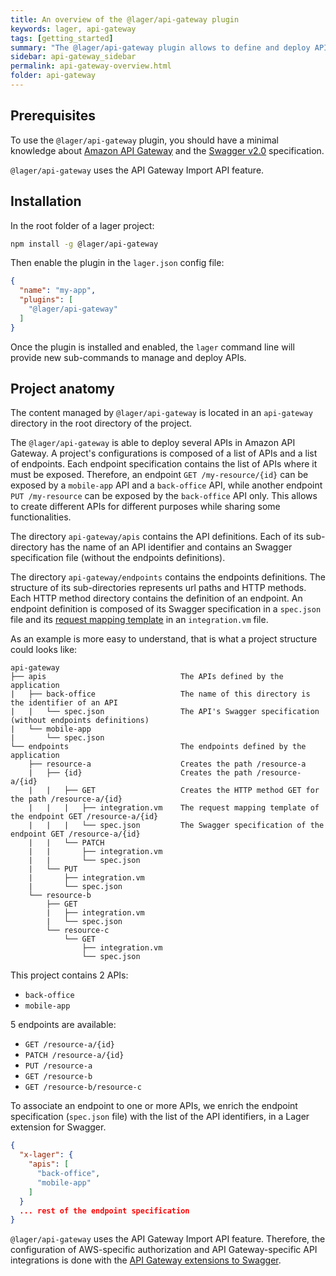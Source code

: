```yaml
---
title: An overview of the @lager/api-gateway plugin
keywords: lager, api-gateway
tags: [getting_started]
summary: "The @lager/api-gateway plugin allows to define and deploy APIs in Amazon API Gateway using the Swagger specification"
sidebar: api-gateway_sidebar
permalink: api-gateway-overview.html
folder: api-gateway
---
```


## Prerequisites

To use the `@lager/api-gateway` plugin, you should have a minimal knowledge about [Amazon API Gateway](https://aws.amazon.com/api-gateway/)
and the [Swagger v2.0](http://swagger.io/specification/) specification.

`@lager/api-gateway` uses the API Gateway Import API feature.

## Installation

In the root folder of a lager project:

```bash
npm install -g @lager/api-gateway
```

Then enable the plugin in the `lager.json` config file:

```json
{
  "name": "my-app",
  "plugins": [
    "@lager/api-gateway"
  ]
}
```

Once the plugin is installed and enabled, the `lager` command line will provide new sub-commands to manage and deploy APIs.

## Project anatomy

The content managed by `@lager/api-gateway` is located in an `api-gateway` directory in the root directory of the project.

The `@lager/api-gateway` is able to deploy several APIs in Amazon API Gateway. A project's configurations is composed of a list of APIs and a list
of endpoints. Each endpoint specification contains the list of APIs where it must be exposed.
Therefore, an endpoint `GET /my-resource/{id}` can be exposed by a `mobile-app` API and a `back-office` API, while another endpoint `PUT /my-resource`
can be exposed by the `back-office` API only.
This allows to create different APIs for different purposes while sharing some functionalities.

The directory `api-gateway/apis` contains the API definitions. Each of its sub-directory has the name of an API identifier and contains an
Swagger specification file (without the endpoints definitions).

The directory  `api-gateway/endpoints` contains the endpoints definitions. The structure of its sub-directories represents url paths and HTTP methods.
Each HTTP method directory contains the definition of an endpoint. An endpoint definition is composed of its Swagger specification in a `spec.json` file
and its [request mapping template](http://docs.aws.amazon.com/apigateway/latest/developerguide/request-response-data-mappings.html) in an `integration.vm` file.

As an example is more easy to understand, that is what a project structure could looks like:

```text
api-gateway
├── apis                              The APIs defined by the application
|   ├── back-office                   The name of this directory is the identifier of an API
|   |   └── spec.json                 The API's Swagger specification (without endpoints definitions)
|   └── mobile-app
|       └── spec.json
└── endpoints                         The endpoints defined by the application
    ├── resource-a                    Creates the path /resource-a
    |   ├── {id}                      Creates the path /resource-a/{id}
    |   |   ├── GET                   Creates the HTTP method GET for the path /resource-a/{id}
    |   |   |   ├── integration.vm    The request mapping template of the endpoint GET /resource-a/{id}
    |   |   |   └── spec.json         The Swagger specification of the endpoint GET /resource-a/{id}
    |   |   └── PATCH
    |   |       ├── integration.vm
    |   |       └── spec.json
    |   └── PUT
    |       ├── integration.vm
    |       └── spec.json
    └── resource-b
        ├── GET
        |   ├── integration.vm
        |   └── spec.json
        └── resource-c
            └── GET
                ├── integration.vm
                └── spec.json
```

This project contains 2 APIs:

*   `back-office`
*   `mobile-app`

5 endpoints are available:

*   `GET /resource-a/{id}`
*   `PATCH /resource-a/{id}`
*   `PUT /resource-a`
*   `GET /resource-b`
*   `GET /resource-b/resource-c`

To associate an endpoint to one or more APIs, we enrich the endpoint specification (`spec.json` file) with the list of the API identifiers,
in a Lager extension for Swagger.

```json
{
  "x-lager": {
    "apis": [
      "back-office",
      "mobile-app"
    ]
  }
  ... rest of the endpoint specification
}
```

`@lager/api-gateway` uses the API Gateway Import API feature. Therefore, the configuration of AWS-specific authorization
and API Gateway-specific API integrations is done with the [API Gateway extensions to Swagger](http://docs.aws.amazon.com/apigateway/latest/developerguide/api-gateway-swagger-extensions.html).
